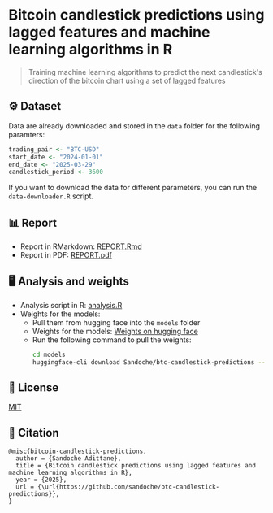 # Bitcoin candlestick predictions using lagged features and machine learning algorithms in R

> Training machine learning algorithms to predict the next candlestick's direction of the bitcoin chart using a set of lagged features

## ⚙️ Dataset

Data are already downloaded and stored in the `data` folder for the following paramters:
```R
trading_pair <- "BTC-USD"
start_date <- "2024-01-01"
end_date <- "2025-03-29"
candlestick_period <- 3600
```

If you want to download the data for different parameters, you can run the `data-downloader.R` script.

## 📊 Report

- Report in RMarkdown: [REPORT.Rmd](REPORT.Rmd)
- Report in PDF: [REPORT.pdf](REPORT.pdf)

## 🖥 Analysis and weights

- Analysis script in R: [analysis.R](analysis.R)
- Weights for the models:
  - Pull them from hugging face into the `models` folder
  - Weights for the models: [Weights on hugging face](https://huggingface.co/Sandoche/btc-candlestick-predictions)
  - Run the following command to pull the weights:
    ```bash
    cd models
    huggingface-cli download Sandoche/btc-candlestick-predictions --local-dir .
    ```

## 📄 License

[MIT](LICENSE)

## 📖 Citation
```
@misc{bitcoin-candlestick-predictions,
  author = {Sandoche Adittane},
  title = {Bitcoin candlestick predictions using lagged features and machine learning algorithms in R},
  year = {2025},
  url = {\url{https://github.com/sandoche/btc-candlestick-predictions}},
}
```